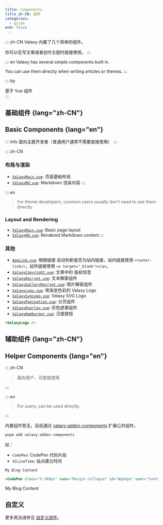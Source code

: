 ```yaml
---
title: Components
title_zh-CN: 组件
categories:
  - guide
end: false
---
```


::: zh-CN
Valaxy 内置了几个简单的组件。

你可以在写文章或者创作主题时直接使用。
:::

::: en
Valaxy has several simple components built in.

You can use them directly when writing articles or themes.
:::

::: tip <div flex items="center" pb-1><div inline-flex i-logos:vue /> <span ml-1 inline-flex>基于 Vue 组件</span></div>
:::

## 基础组件 {lang="zh-CN"}

## Basic Components {lang="en"}

::: info
面向主题开发者（普通用户通常不需要直接使用）
:::

::: zh-CN

### 布局与渲染

- [`ValaxyMain.vue`](https://github.com/YunYouJun/valaxy/blob/main/packages/valaxy/client/components/ValaxyMain.vue): 页面基础布局
- [`ValaxyMd.vue`](https://github.com/YunYouJun/valaxy/blob/main/packages/valaxy/client/components/ValaxyMd.vue): Markdown 渲染内容
:::

::: en
> For theme developers, common users usually don't need to use them directly.

### Layout and Rendering

- [`ValaxyMain.vue`](https://github.com/YunYouJun/valaxy/blob/main/packages/valaxy/client/components/ValaxyMain.vue): Basic page layout
- [`ValaxyMd.vue`](https://github.com/YunYouJun/valaxy/blob/main/packages/valaxy/client/components/ValaxyMd.vue): Rendered Markdown content
:::

### 其他

- [`AppLink.vue`](https://github.com/YunYouJun/valaxy/blob/main/packages/valaxy/client/components/ValaxyCopyright.vue): 根据链接
  自动判断是否为站内链接，站内链接使用 `<router-link/>`，站外链接使用 `<a target="_blank"></a>`。
- [`ValaxyCopyright.vue`](https://github.com/YunYouJun/valaxy/blob/main/packages/valaxy/client/components/ValaxyCopyright.vue): 文章中的
  版权信息
- [`ValaxyDecrypt.vue`](https://github.com/YunYouJun/valaxy/blob/main/packages/valaxy/client/components/ValaxyDecrypt.vue): 文本解密组件
- [`ValaxyGalleryDecrypt.vue`](https://github.com/YunYouJun/valaxy/blob/main/packages/valaxy/client/components/ValaxyGalleryDecrypt.vue): 图片解密组件
- [`ValaxyLogo.vue`](https://github.com/YunYouJun/valaxy/blob/main/packages/valaxy/client/components/ValaxyLogo.vue): 带渐变色彩的 Valaxy Logo
- [`ValaxySvgLogo.vue`](<https://github.com/YunYouJun/valaxy/blob/main/packages/valaxy/client/components/ValaxySvgLogo.vue>): Valaxy SVG Logo
- [`ValaxyPagination.vue`](<https://github.com/YunYouJun/valaxy/blob/main/packages/valaxy/client/components/ValaxyPagination.vue>): 分页组件
- [`ValaxyOverlay.vue`](<https://github.com/YunYouJun/valaxy/blob/main/packages/valaxy/client/components/ValaxyOverlay.vue>): 灰色遮罩组件
- [`ValaxyHamburger.vue`](<https://github.com/YunYouJun/valaxy/blob/main/packages/valaxy/client/components/ValaxyHamburger.vue>): 汉堡按钮

```md
<ValaxyLogo />
```

<ValaxyLogo />

## 辅助组件 {lang="zh-CN"}

## Helper Components {lang="en"}

::: zh-CN
> 面向用户，可直接使用

:::

::: en
> For users, can be used directly.

:::

内置组件暂无，目前通过 [valaxy-addon-components](https://github.com/YunYouJun/valaxy/tree/main/packages/valaxy-addon-components) 扩展公共组件。

```bash
pnpm add valaxy-addon-components
```

如：

- `CodePen`: CodePen 代码片段
- `VCLiveTime`: 站点建立时间

```md
My Blog Content

<CodePen class="h-300px" name="Margin Collapse" id="WqXGpo" user="YunYouJun" tab="html,result" />
```

My Blog Content

<CodePen class="h-300px" name="Margin Collapse" id="WqXGpo" user="YunYouJun" tab="html,result" />

## 自定义

更多用法请参见 [自定义组件](/guide/custom/components)。
